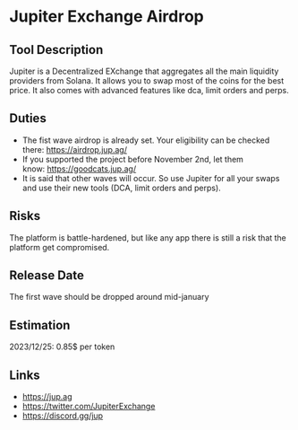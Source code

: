 # Jupiter Exchange Airdrop

## Tool Description

Jupiter is a Decentralized EXchange that aggregates all the main liquidity providers from Solana. 
It allows you to swap most of the coins for the best price. It also comes with advanced features 
like dca, limit orders and perps.

## Duties

* The fist wave airdrop is already set. Your eligibility can be checked there: https://airdrop.jup.ag/
* If you supported the project before November 2nd, let them know: https://goodcats.jup.ag/
* It is said that other waves will occur. So use Jupiter for all your swaps and use their new tools
  (DCA, limit orders and perps).

## Risks

The platform is battle-hardened, but like any app there is still a risk that the platform get compromised. 

## Release Date

The first wave should be dropped around mid-january

## Estimation

2023/12/25: 0.85$ per token

## Links

* https://jup.ag
* https://twitter.com/JupiterExchange
* https://discord.gg/jup
